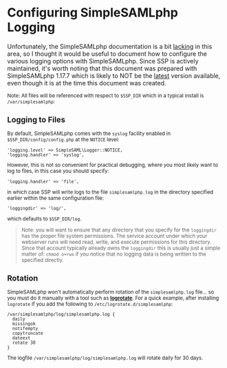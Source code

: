 # Configuring SimpleSAMLphp Logging

Unfortunately, the SimpleSAMLphp documentation is a bit [lacking](https://simplesamlphp.org/docs/stable/simplesamlphp-maintenance#section_4) in this area, so I thought it would be useful to document how to configure the various logging options with SimpleSAMLphp. Since SSP is actively maintained, it's worth noting that this document was prepared with SimpleSAMLphp 1.17.7 which is likely to NOT be the [latest](https://simplesamlphp.org/archive) version available, even though it is at the time this document was created.

<small>Note: All files will be referenced with respect to `$SSP_DIR` which in a typical install is `/var/simplesamlphp`:

## Logging to Files

By default, SimpleSAMLphp comes with the `syslog` facility enabled in `$SSP_DIR/config/config.php` at the `NOTICE` level:

~~~
'logging.level' => SimpleSAML\Logger::NOTICE,
'logging.handler' => 'syslog',
~~~

However, this is not so convenient for practical debugging, where you most likely want to log to files, in this case you should specify:

~~~~
'logging.handler' => 'file',
~~~~

in which case SSP will write logs to the file `simplesamlphp.log` in the directory specified earlier within the same configuration file:

~~~
'loggingdir' => 'log/',
~~~

which defaults to `$SSP_DIR/log`.

> Note: you will want to ensure that any directory that you specify for the `loggingdir` has the proper file system permissions. The service account under which your webserver runs will need read, write, and execute permissions for this directory. Since that account typically already owns the `loggingdir` this is usually just a simple matter of: `chmod o+rwx` if you notice that no logging data is being written to the specified directly.

## Rotation

SimpleSAMLphp won't automatically perform rotation of the `simplesamlphp.log` file... so you must do it manually with a tool such as [**logrotate**](https://www.vultr.com/docs/using-logrotate-to-manage-log-files). For a quick example, after installing `logrotate` if you add the following to `/etc/logrotate.d/simplesamlphp`:

~~~~
/var/simplesamlphp/log/simplesamlphp.log {
  daily
  missingok
  notifempty
  copytruncate
  dateext
  rotate 30
}
~~~~

The logfile `/var/simplesamlphp/log/simplesamlphp.log` will rotate daily for 30 days.
